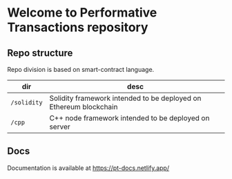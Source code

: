 # Welcome to Performative Transactions repository

## Repo structure

Repo division is based on smart-contract language.

| dir |desc  |
|--|--|
|`/solidity`  | Solidity framework intended to be deployed on Ethereum blockchain |
|`/cpp`  | C++ node framework intended to be deployed on server |

## Docs

Documentation is available at https://pt-docs.netlify.app/